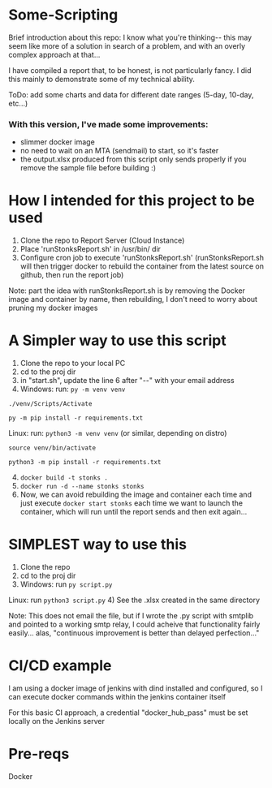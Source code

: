 # Some-Scripting

Brief introduction about this repo: I know what you're thinking-- this may seem like more of a solution in search of a problem, and with an overly complex approach at that... 

I have compiled a report that, to be honest, is not particularly fancy. I did this mainly to demonstrate some of my technical ability.

ToDo: add some charts and data for different date ranges (5-day, 10-day, etc...)

### With this version, I've made some improvements:
- slimmer docker image
- no need to wait on an MTA (sendmail) to start, so it's faster
- the output.xlsx produced from this script only sends properly if you remove the sample file before building  :)



# How I intended for this project to be used
1) Clone the repo to Report Server (Cloud Instance)
2) Place 'runStonksReport.sh' in /usr/bin/ dir
3) Configure cron job to execute 'runStonksReport.sh' (runStonksReport.sh will then trigger docker to rebuild the container from the latest source on github, then run the report job)

Note: part the idea with runStonksReport.sh is by removing the Docker image and container by name, then rebuilding, I don't need to worry about pruning my docker images

# A Simpler way to use this script
1) Clone the repo to your local PC
2) cd to the proj dir
3) in "start.sh", update the line 6 after "--" with your email address
3) Windows: run: `py -m venv venv`

`./venv/Scripts/Activate`

`py -m pip install -r requirements.txt`


Linux: run: `python3 -m venv venv` (or similar, depending on distro)

`source venv/bin/activate`

`python3 -m pip install -r requirements.txt`

4) `docker build -t stonks .`
5) `docker run -d --name stonks stonks`
6) Now, we can avoid rebuilding the image and container each time and just execute `docker start stonks` each time we want to launch the container, which will run until the report sends and then exit again...

# SIMPLEST way to use this

1) Clone the repo
2) cd to the proj dir
3) Windows: run `py script.py`

Linux: run `python3 script.py`
4) See the .xlsx created in the same directory

Note: This does not email the file, but if I wrote the .py script with smtplib and pointed to a working smtp relay, I could acheive that functionality fairly easily... alas, "continuous improvement is better than delayed perfection..."

# CI/CD example
I am using a docker image of jenkins with dind installed and configured, so I can execute docker commands within the jenkins container itself

For this basic CI approach, a credential "docker_hub_pass" must be set locally on the Jenkins server

# Pre-reqs
Docker

